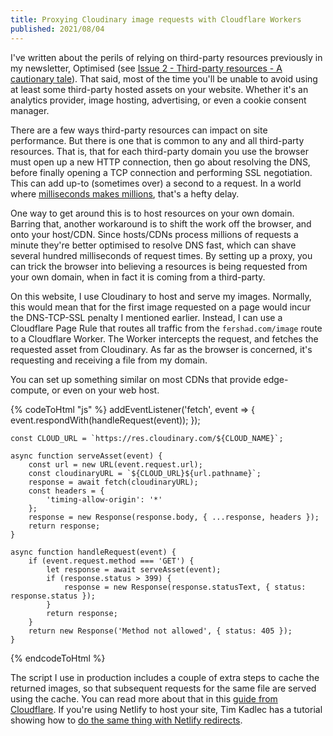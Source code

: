 ```yaml
---
title: Proxying Cloudinary image requests with Cloudflare Workers
published: 2021/08/04
---
```


I've written about the perils of relying on third-party resources previously in my newsletter, Optimised (see [Issue 2 - Third-party resources - A cautionary tale](https://optimised.email/issues/issue-2-third-party-resources-a-cautionary-tale)). That said, most of the time you'll be unable to avoid using at least some third-party hosted assets on your website. Whether it's an analytics provider, image hosting, advertising, or even a cookie consent manager.

There are a few ways third-party resources can impact on site performance. But there is one that is common to any and all third-party resources. That is, that for each third-party domain you use the browser must open up a new HTTP connection, then go about resolving the DNS, before finally opening a TCP connection and performing SSL negotiation. This can add up-to (sometimes over) a second to a request. In a world where [milliseconds makes millions](https://www2.deloitte.com/ie/en/pages/consulting/articles/milliseconds-make-millions.html), that's a hefty delay.

One way to get around this is to host resources on your own domain. Barring that, another workaround is to shift the work off the browser, and onto your host/CDN. Since hosts/CDNs process millions of requests a minute they're better optimised to resolve DNS fast, which can shave several hundred milliseconds of request times. By setting up a proxy, you can trick the browser into believing a resources is being requested from your own domain, when in fact it is coming from a third-party.

On this website, I use Cloudinary to host and serve my images. Normally, this would mean that for the first image requested on a page would incur the DNS-TCP-SSL penalty I mentioned earlier. Instead, I can use a Cloudflare Page Rule that routes all traffic from the `fershad.com/image` route to a Cloudflare Worker. The Worker intercepts the request, and fetches the requested asset from Cloudinary. As far as the browser is concerned, it's requesting and receiving a file from my domain.

You can set up something similar on most CDNs that provide edge-compute, or even on your web host.

<!-- markdownlint-disable -->
{% codeToHtml "js" %}
    addEventListener('fetch', event => {
        event.respondWith(handleRequest(event));
    });

    const CLOUD_URL = `https://res.cloudinary.com/${CLOUD_NAME}`;

    async function serveAsset(event) {
        const url = new URL(event.request.url);
        const cloudinaryURL = `${CLOUD_URL}${url.pathname}`;
        response = await fetch(cloudinaryURL);
        const headers = {
            'timing-allow-origin': '*'
        };
        response = new Response(response.body, { ...response, headers });
        return response;
    }

    async function handleRequest(event) {
        if (event.request.method === 'GET') {
            let response = await serveAsset(event);
            if (response.status > 399) {
                response = new Response(response.statusText, { status: response.status });
            }
            return response;
        }
        return new Response('Method not allowed', { status: 405 });
    }
{% endcodeToHtml %}
<!-- markdownlint-enable -->

The script I use in production includes a couple of extra steps to cache the returned images, so that subsequent requests for the same file are served using the cache. You can read more about that in this [guide from Cloudflare](https://developers.cloudflare.com/workers/tutorials/configure-your-cdn). If you're using Netlify to host your site, Tim Kadlec has a tutorial showing how to [do the same thing with Netlify redirects](https://timkadlec.com/remembers/2020-11-17-netlify-proxy-requests/).
